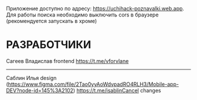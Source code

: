 Приложение доступно по адресу: https://uchihack-poznavalki.web.app. Для работы поиска необходимо выключить cors в браузере (рекомендуется запускать в хроме)


# РАЗРАБОТЧИКИ
Сагеев Владислав frontend https://t.me/vforvlane
***
Саблин Илья design (https://www.figma.com/file/2Tao0yyAoWdvpadRO4RLH3/Mobile-app-DEV?node-id=145%3A2102) https://t.me/isablinCancel changes

